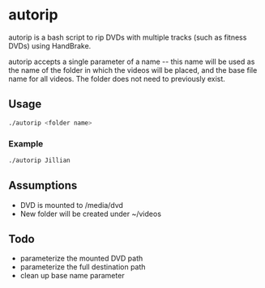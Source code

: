 

# autorip
autorip is a bash script to rip DVDs with multiple tracks (such as fitness DVDs) using HandBrake.

autorip accepts a single parameter of a name -- this name will be used as the name of the folder in which the videos will be placed, and the base file name for all videos. The folder does not need to previously exist.

## Usage
```bash
./autorip <folder name>
```

### Example

```bash
./autorip Jillian
```

## Assumptions
* DVD is mounted to /media/dvd
* New folder will be created under ~/videos

## Todo
* parameterize the mounted DVD path
* parameterize the full destination path
* clean up base name parameter
